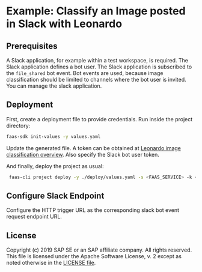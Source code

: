 # Example: Classify an Image posted in Slack with Leonardo

## Prerequisites

A Slack application, for example within a test workspace, is required.
The Slack application defines a bot user.
The Slack application is subscribed to the `file_shared` bot event.
Bot events are used, because image classification should be limited to channels where the bot user is invited.
You can manage the slack application.


## Deployment
First, create a deployment file to provide credentials.
Run inside the project directory:
```bash
faas-sdk init-values -y values.yaml
```
Update the generated file.
A token can be obtained at [Leonardo image classification overview](https://api.sap.com/api/image_classification_api/overview).
Also specify the Slack bot user token.

And finally, deploy the project as usual:
```bash
 faas-cli project deploy -y ./deploy/values.yaml -s <FAAS_SERVICE> -k <FAAS_KEY> -v
```

## Configure Slack Endpoint
Configure the HTTP trigger URL as the corresponding slack bot event request endpoint URL.

## License
Copyright (c) 2019 SAP SE or an SAP affiliate company. All rights reserved.
This file is licensed under the Apache Software License, v. 2 except as noted otherwise in the [LICENSE file](../LICENSE.txt).
